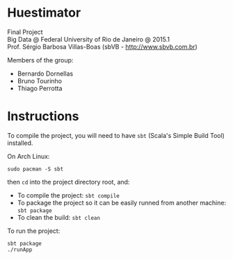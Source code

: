 Huestimator
===========

Final Project  
Big Data @ Federal University of Rio de Janeiro @ 2015.1  
Prof. Sérgio Barbosa Villas-Boas (sbVB - http://www.sbvb.com.br)  

Members of the group:

- Bernardo Dornellas
- Bruno Tourinho
- Thiago Perrotta

Instructions
============

To compile the project, you will need to have `sbt` (Scala's Simple Build Tool) installed.

On Arch Linux:

    sudo pacman -S sbt

then `cd` into the project directory root, and:

- To compile the project: `sbt compile`
- To package the project so it can be easily runned from another machine: `sbt package`
- To clean the build: `sbt clean`

To run the project:

    sbt package
    ./runApp

